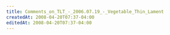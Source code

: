```yaml
---
title: Comments_on_TLT_-_2006.07.19_-_Vegetable_Thin_Lament
createdAt: 2008-04-20T07:37-04:00
editedAt: 2008-04-20T07:37-04:00
---
```




